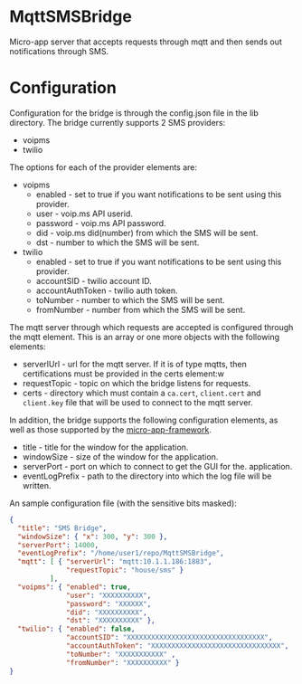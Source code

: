 # MqttSMSBridge

Micro-app server that accepts requests through mqtt
and then sends out notifications through SMS.

# Configuration

Configuration for the bridge is through the
config.json file in the lib directory.
The bridge currently supports 2 SMS providers:

* voipms
* twilio

The options for each of the provider elements are:

* voipms
  * enabled - set to true if you want notifications to
    be sent using this provider.
  * user - voip.ms API userid.
  * password - voip.ms API password.
  * did - voip.ms did(number) from which the SMS will be sent.
  * dst - number to which the SMS will be sent.
* twilio
  * enabled - set to true if you want notifications to
    be sent using this provider.
  * accountSID - twilio account ID.
  * accountAuthToken - twilio auth token.
  * toNumber - number to which the SMS will be sent.
  * fromNumber - number from which the SMS will be sent.

The mqtt server through which requests are accepted is configured
through the mqtt element.  This is an array or one more objects
with the following elements:

* serverlUrl - url for the mqtt server.  If it is of type
  mqtts, then certifications must be provided in the certs
  element:w
* requestTopic - topic on which the bridge listens for
  requests.
* certs - directory which must contain a `ca.cert`, `client.cert`
  and `client.key` file that will be used to connect to the mqtt
  server.

In addition, the bridge supports the following configuration
elements, as well as those supported by the
[micro-app-framework](https://github.com/mhdawson/micro-app-framework).

* title - title for the window for the application.
* windowSize - size of the window for the application.
* serverPort - port on which to connect to get the GUI for the.
  application.
* eventLogPrefix - path to the directory into which the log file
  will be written.

An sample configuration file (with the sensitive bits masked):

```json
{
  "title": "SMS Bridge",
  "windowSize": { "x": 300, "y": 300 },
  "serverPort": 14000,
  "eventLogPrefix": "/home/user1/repo/MqttSMSBridge",
  "mqtt": [ { "serverUrl": "mqtt:10.1.1.186:1883",
              "requestTopic": "house/sms" }
          ],
  "voipms": { "enabled": true,
              "user": "XXXXXXXXXX",
              "password": "XXXXXX",
              "did": "XXXXXXXXXX",
              "dst": "XXXXXXXXXX" },
  "twilio": { "enabled": false,
              "accountSID": "XXXXXXXXXXXXXXXXXXXXXXXXXXXXXXXXXX",
              "accountAuthToken": "XXXXXXXXXXXXXXXXXXXXXXXXXXXXXXXX",
              "toNumber": "XXXXXXXXXXX" ,
              "fromNumber": "XXXXXXXXXX" }
}
```
